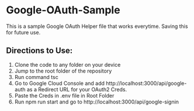 # Google-OAuth-Sample
This is a sample Google OAuth Helper file that works everytime. Saving this for future use. 

## Directions to Use:
1. Clone the code to any folder on your device
2. Jump to the root folder of the repository
3. Run command tsc
4. Go to Google Cloud Console and add http://localhost:3000/api/google-auth as a Redirect URL for your OAuth2 Creds.
5. Paste the Creds in .env file in Root Folder
6. Run npm run start and go to http://localhost:3000/api/google-signin
